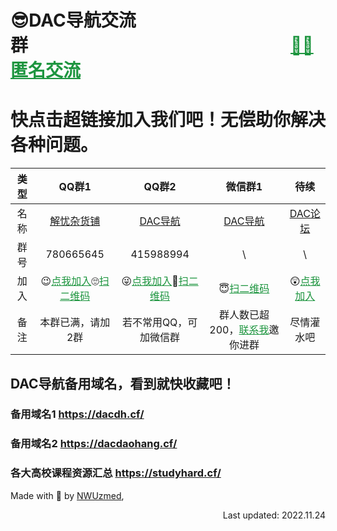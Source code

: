 # 😎DAC导航交流群&emsp;&emsp;&emsp;&emsp;&emsp;&emsp;&emsp;&emsp;&emsp;&emsp;&emsp;&emsp;&emsp;&emsp;&emsp;<a href="https://chat.getloli.com/room/@DAC%E5%AF%BC%E8%88%AA%E7%9A%84%E5%8C%BF%E5%90%8D%E7%95%99%E8%A8%80%E6%9D%BF" target="_blank" style="color:#1d953f" >🐱‍👤匿名交流</a>
# 快点击超链接加入我们吧！无偿助你解决各种问题。

| 类型 | QQ群1 | QQ群2 | 微信群1 |待续|
|:---:|:----:|:----:|:----:|:---:|
| 名称 | <a href="https://jq.qq.com/?_wv=1027&k=682ZHQTM" target="_blank" >解忧杂货铺</a> | <a href="https://jq.qq.com/?_wv=1027&k=682ZHQTM" target="_blank" >DAC导航</a> | <a href="http://ys-n.ysepan.com/618551314/616077394/p7329742VHMLI7kpQROe69/%E5%BE%AE%E4%BF%A1%E7%BE%A4%EF%BC%88DAC%E5%AF%BC%E8%88%AA%EF%BC%89.png" target="_blank" >DAC导航</a> | <a href="http://www.dacbbs.cf/" target="_blank" >DAC论坛</a> |
| 群号 | 780665645 | 415988994 | \ | \ |
| 加入 | 😉<a href="https://jq.qq.com/?_wv=1027&k=682ZHQTM" target="_blank" style="color:#1d953f" >点我加入</a>🙄<a href="http://ys-i.ysepan.com/618551315/616075552/kpQROet34684T6482MNe4/QQ%E7%BE%A42%EF%BC%88DAC%E5%AF%BC%E8%88%AA%EF%BC%89.png" target="_blank" style="color:#1d953f" >扫二维码</a> | 😜<a href="https://jq.qq.com/?_wv=1027&k=682ZHQTM" target="_blank" style="color:#1d953f" >点我加入</a>🤪<a href="http://ys-i.ysepan.com/618551315/616075552/kpQROet34684T6482MNe4/QQ%E7%BE%A42%EF%BC%88DAC%E5%AF%BC%E8%88%AA%EF%BC%89.png" target="_blank" style="color:#1d953f" >扫二维码</a> | 😇<a href="http://ys-n.ysepan.com/618551314/616077394/p7329742VHMLI7kpQROe69/%E5%BE%AE%E4%BF%A1%E7%BE%A4%EF%BC%88DAC%E5%AF%BC%E8%88%AA%EF%BC%89.png" target="_blank" style="color:#1d953f" >扫二维码</a> | 😲<a href="http://www.dacbbs.cf/" target="_blank" style="color:#1d953f" >点我加入</a>|
| 备注 | 本群已满，请加2群 | 若不常用QQ，可加微信群 | 群人数已超200，<a href="http://ys-d.ysepan.com/618551321/616076190/jrPTKfs4638326WITOLN4a/%E6%88%91%E7%9A%84%E5%BE%AE%E4%BF%A1.png" target="_blank" style="color:#1d953f" >联系我</a>邀你进群 |尽情灌水吧|


## DAC导航备用域名，看到就快收藏吧！

### 备用域名1 https://dacdh.cf/
### 备用域名2 https://dacdaohang.cf/
### 各大高校课程资源汇总 <a href="https://studyhard.cf/" target="_blank" >https://studyhard.cf/</a>

Made with 💖 by <a href="https://co2co2.cf" target="_blank" rel="noopener">NWUzmed</a>, 
<p align="right">Last updated: 2022.11.24</p>
